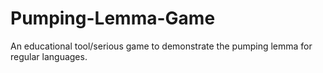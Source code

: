 # Pumping-Lemma-Game
An educational tool/serious game to demonstrate the pumping lemma for regular languages. 

